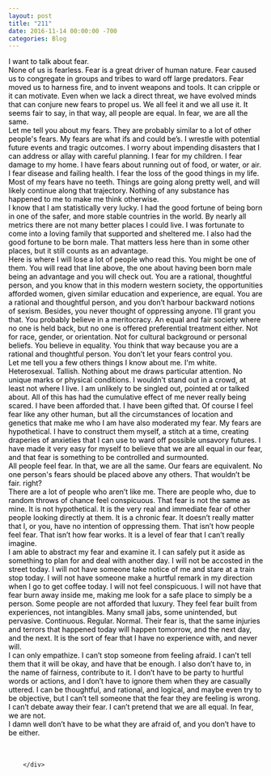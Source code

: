 ```yaml
---
layout: post
title: "211"
date: 2016-11-14 00:00:00 -700
categories: Blog
---
```


<div class="blog-content">
				<div class="paragraph"><span><span style="color:rgb(0, 0, 0)">I want to talk about fear. </span></span><br><span></span><span><span style="color:rgb(0, 0, 0)">None of us is fearless. Fear is a great driver of human nature. Fear caused us to congregate in groups and tribes to ward off large predators. Fear moved us to harness fire, and to invent weapons and tools. It can cripple or it can motivate. Even when we lack a direct threat, we have evolved minds that can conjure new fears to propel us. We all feel it and we all use it. It seems fair to say, in that way, all people are equal. In fear, we are all the same.</span></span><br><span></span><span><span style="color:rgb(0, 0, 0)">Let me tell you about my fears. They are probably similar to a lot of other people's fears. My fears are what ifs and could be&rsquo;s. I wrestle with potential future events and tragic outcomes. I worry about impending disasters that I can address or allay with careful planning. I fear for my children. I fear damage to my home. I have fears about running out of food, or water, or air. I fear disease and failing health. I fear the loss of the good things in my life.</span></span><br><span></span><span><span style="color:rgb(0, 0, 0)">Most of my fears have no teeth. Things are going along pretty well, and will likely continue along that trajectory. Nothing of any substance has happened to me to make me think otherwise.</span></span><br><span></span><span><span style="color:rgb(0, 0, 0)">I know that I am statistically very lucky. I had the good fortune of being born in one of the safer, and more stable countries in the world. By nearly all metrics there are not many better places I could live. I was fortunate to come into a loving family that supported and sheltered me. I also had the good fortune to be born male. That matters less here than in some other places, but it still counts as an advantage. </span></span><br><span></span><span><span style="color:rgb(0, 0, 0)">Here is where I will lose a lot of people who read this. You might be one of them. You will read that line above, the one about having been born male being an advantage and you will check out. You are a rational, thoughtful person, and you know that in this modern western society, the opportunities afforded women, given similar education and experience, are equal. You are a rational and thoughtful person, and you don&rsquo;t harbour backward notions of sexism. Besides, you never thought of oppressing anyone. I&rsquo;ll grant you that. You probably believe in a meritocracy. An equal and fair society where no one is held back, but no one is offered preferential treatment either. Not for race, gender, or orientation. Not for cultural background or personal beliefs. You believe in equality. You think that way because you are a rational and thoughtful person. You don&rsquo;t let your fears control you.</span></span><br><span></span><span><span style="color:rgb(0, 0, 0)">Let me tell you a few others things I know about me. I'm white. Heterosexual. Tallish. Nothing about me draws particular attention. No unique marks or physical conditions. I wouldn't stand out in a crowd, at least not where I live. I am unlikely to be singled out, pointed at or talked about. All of this has had the cumulative effect of me never really being scared. I have been afforded that. I have been gifted that. Of course I feel fear like any other human, but all the circumstances of location and genetics that make me who I am have also moderated my fear. My fears are hypothetical. I have to construct them myself, a stitch at a time, creating draperies of anxieties that I can use to ward off possible unsavory futures. I have made it very easy for myself to believe that we are all equal in our fear, and that fear is something to be controlled and surmounted.</span></span><br><span></span><span><span style="color:rgb(0, 0, 0)">All people feel fear. In that, we are all the same. Our fears are equivalent. No one person's fears should be placed above any others. That wouldn&rsquo;t be fair. right?</span></span><br><span></span><span><span style="color:rgb(0, 0, 0)">There are a lot of people who aren&rsquo;t like me. There are people who, due to random throws of chance feel conspicuous. That fear is not the same as mine. It is not hypothetical. It is the very real and immediate fear of other people looking directly at them. It is a chronic fear. It doesn&rsquo;t really matter that I, or you, have no intention of oppressing them. That isn&rsquo;t how people feel fear. That isn&rsquo;t how fear works. It is a level of fear that I can&rsquo;t really imagine. </span></span><br><span></span><span><span style="color:rgb(0, 0, 0)">I am able to abstract my fear and examine it. I can safely put it aside as something to plan for and deal with another day. I will not be accosted in the street today. I will not have someone take notice of me and stare at a train stop today. I will not have someone make a hurtful remark in my direction when I go to get coffee today. I will not feel conspicuous. I will not have that fear burn away inside me, making me look for a safe place to simply be a person. Some people are not afforded that luxury. They feel fear built from experiences, not intangibles. Many small jabs, some unintended, but pervasive. Continuous. Regular. Normal. Their fear is, that the same injuries and terrors that happened today will happen tomorrow, and the next day, and the next. It is the sort of fear that I have no experience with, and never will. </span></span><br><span></span><span><span style="color:rgb(0, 0, 0)">I can only empathize. I can&rsquo;t stop someone from feeling afraid. I can&rsquo;t tell them that it will be okay, and have that be enough. I also don&rsquo;t have to, in the name of fairness, contribute to it. I don&rsquo;t have to be party to hurtful words or actions, and I don&rsquo;t have to ignore them when they are casually uttered. I can be thoughtful, and rational, and logical, and maybe even try to be objective, but I can&rsquo;t tell someone that the fear they are feeling is wrong. I can&rsquo;t debate away their fear. I can&rsquo;t pretend that we are all equal. In fear, we are not.</span></span><br><span></span><span><span style="color:rgb(0, 0, 0)">I damn well don&rsquo;t have to be what they are afraid of, and you don&rsquo;t have to be either.</span></span><br><span></span><br>&#8203;</div>

		</div>
        